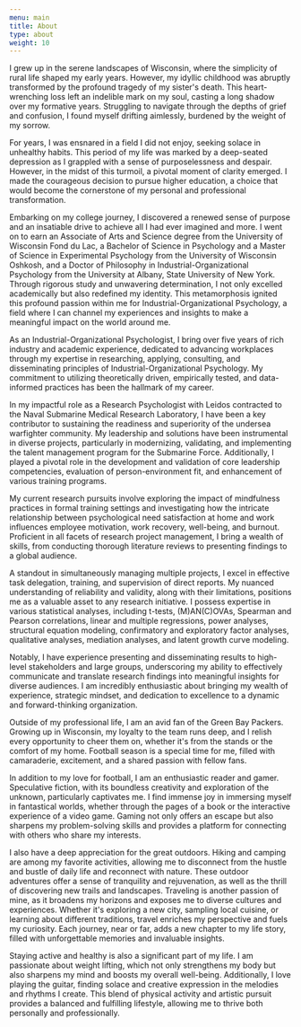 ```yaml
---
menu: main
title: About
type: about
weight: 10
---
```

I grew up in the serene landscapes of Wisconsin, where the simplicity of rural life shaped my early years. However, my idyllic childhood was abruptly transformed by the profound tragedy of my sister's death. This heart-wrenching loss left an indelible mark on my soul, casting a long shadow over my formative years. Struggling to navigate through the depths of grief and confusion, I found myself drifting aimlessly, burdened by the weight of my sorrow.

For years, I was ensnared in a field I did not enjoy, seeking solace in unhealthy habits. This period of my life was marked by a deep-seated depression as I grappled with a sense of purposelessness and despair. However, in the midst of this turmoil, a pivotal moment of clarity emerged. I made the courageous decision to pursue higher education, a choice that would become the cornerstone of my personal and professional transformation.

Embarking on my college journey, I discovered a renewed sense of purpose and an insatiable drive to achieve all I had ever imagined and more. I went on to earn an Associate of Arts and Science degree from the University of Wisconsin Fond du Lac, a Bachelor of Science in Psychology and a Master of Science in Experimental Psychology from the University of Wisconsin Oshkosh, and a Doctor of Philosophy in Industrial-Organizational Psychology from the University at Albany, State University of New York. Through rigorous study and unwavering determination, I not only excelled academically but also redefined my identity. This metamorphosis ignited this profound passion within me for Industrial-Organizational Psychology, a field where I can channel my experiences and insights to make a meaningful impact on the world around me.

As an Industrial-Organizational Psychologist, I bring over five years of rich industry and academic experience, dedicated to advancing workplaces through my expertise in researching, applying, consulting, and disseminating principles of Industrial-Organizational Psychology. My commitment to utilizing theoretically driven, empirically tested, and data-informed practices has been the hallmark of my career.

In my impactful role as a Research Psychologist with Leidos contracted to the Naval Submarine Medical Research Laboratory, I have been a key contributor to sustaining the readiness and superiority of the undersea warfighter community. My leadership and solutions have been instrumental in diverse projects, particularly in modernizing, validating, and implementing the talent management program for the Submarine Force. Additionally, I played a pivotal role in the development and validation of core leadership competencies, evaluation of person-environment fit, and enhancement of various training programs.

My current research pursuits involve exploring the impact of mindfulness practices in formal training settings and investigating how the intricate relationship between psychological need satisfaction at home and work influences employee motivation, work recovery, well-being, and burnout. Proficient in all facets of research project management, I bring a wealth of skills, from conducting thorough literature reviews to presenting findings to a global audience.

A standout in simultaneously managing multiple projects, I excel in effective task delegation, training, and supervision of direct reports. My nuanced understanding of reliability and validity, along with their limitations, positions me as a valuable asset to any research initiative. I possess expertise in various statistical analyses, including t-tests, (M)AN(C)OVAs, Spearman and Pearson correlations, linear and multiple regressions, power analyses, structural equation modeling, confirmatory and exploratory factor analyses, qualitative analyses, mediation analyses, and latent growth curve modeling.

Notably, I have experience presenting and disseminating results to high-level stakeholders and large groups, underscoring my ability to effectively communicate and translate research findings into meaningful insights for diverse audiences. I am incredibly enthusiastic about bringing my wealth of experience, strategic mindset, and dedication to excellence to a dynamic and forward-thinking organization.

Outside of my professional life, I am an avid fan of the Green Bay Packers. Growing up in Wisconsin, my loyalty to the team runs deep, and I relish every opportunity to cheer them on, whether it's from the stands or the comfort of my home. Football season is a special time for me, filled with camaraderie, excitement, and a shared passion with fellow fans.

In addition to my love for football, I am an enthusiastic reader and gamer. Speculative fiction, with its boundless creativity and exploration of the unknown, particularly captivates me. I find immense joy in immersing myself in fantastical worlds, whether through the pages of a book or the interactive experience of a video game. Gaming not only offers an escape but also sharpens my problem-solving skills and provides a platform for connecting with others who share my interests.

I also have a deep appreciation for the great outdoors. Hiking and camping are among my favorite activities, allowing me to disconnect from the hustle and bustle of daily life and reconnect with nature. These outdoor adventures offer a sense of tranquility and rejuvenation, as well as the thrill of discovering new trails and landscapes. Traveling is another passion of mine, as it broadens my horizons and exposes me to diverse cultures and experiences. Whether it's exploring a new city, sampling local cuisine, or learning about different traditions, travel enriches my perspective and fuels my curiosity. Each journey, near or far, adds a new chapter to my life story, filled with unforgettable memories and invaluable insights.

Staying active and healthy is also a significant part of my life. I am passionate about weight lifting, which not only strengthens my body but also sharpens my mind and boosts my overall well-being. Additionally, I love playing the guitar, finding solace and creative expression in the melodies and rhythms I create. This blend of physical activity and artistic pursuit provides a balanced and fulfilling lifestyle, allowing me to thrive both personally and professionally.
